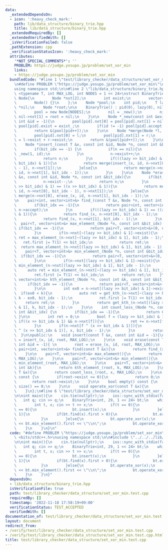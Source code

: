 ```yaml
---
data:
  _extendedDependsOn:
  - icon: ':heavy_check_mark:'
    path: lib/data_structure/binary_trie.hpp
    title: lib/data_structure/binary_trie.hpp
  _extendedRequiredBy: []
  _extendedVerifiedWith: []
  _isVerificationFailed: false
  _pathExtension: cpp
  _verificationStatusIcon: ':heavy_check_mark:'
  attributes:
    '*NOT_SPECIAL_COMMENTS*': ''
    PROBLEM: https://judge.yosupo.jp/problem/set_xor_min
    links:
    - https://judge.yosupo.jp/problem/set_xor_min
  bundledCode: "#line 1 \"test/library_checker/data_structure/set_xor_min.test.cpp\"\
    \n#define PROBLEM \"https://judge.yosupo.jp/problem/set_xor_min\"\n#include <bits/stdc++.h>\n\
    using namespace std;\n\n#line 2 \"lib/data_structure/binary_trie.hpp\"\n\ntemplate\
    \ <typename T, int MAX_LOG, int NODES = 1 << 24>\nstruct BinaryTrie{\n    struct\
    \ Node{\n        Node *nxt[2];\n        int exist;\n        vector<int> accept;\n\
    \        Node() {}\n    };\n    Node *pool;\n    int pid;\n    T lazy;\n    Node\
    \ *nil;\n    Node *root;\n\n    BinaryTrie() : pid(0), lazy(0), nil(nullptr){\n\
    \        pool = new Node[NODES];\n        nil = _new();\n        nil->nxt[0] =\
    \ nil->nxt[1] = root = nil;\n    }\n\n    Node *_new(const int &exist_ = 0, const\
    \ int &id = -1){\n        pool[pid].nxt[0] = pool[pid].nxt[1] = nil;\n       \
    \ pool[pid].exist = exist_;\n        if(id != -1) pool[pid].accept.push_back(id);\n\
    \        return &(pool[pid++]);\n    }\n\n    Node *merge(Node *l, Node *r){\n\
    \        pool[pid].nxt[0] = l;\n        pool[pid].nxt[1] = r;\n        pool[pid].exist\
    \ = l->exist + r->exist;\n        return &(pool[pid++]);\n    }\n\nprivate:\n\
    \    Node *insert_(const T &x, const int &id, Node *n, const int &bit_idx){\n\
    \        if(bit_idx == -1) {\n            if(n == nil){\n                return\
    \ _new(1, id);\n            }\n            n->exist++;\n            n->accept.push_back(id);\n\
    \            return n;\n        }\n        if(((lazy >> bit_idx) & 1) == ((x >>\
    \ bit_idx) & 1)){\n            return merge(insert_(x, id, n->nxt[0], bit_idx\
    \ - 1), n->nxt[1]);\n        }else{\n            return merge(n->nxt[0], insert_(x,\
    \ id, n->nxt[1], bit_idx - 1));\n        }\n    }\n\n    Node *erase_(const T\
    \ &x, const int &id, Node *n, const int &bit_idx){\n        if(bit_idx == -1){\n\
    \            n->exist--;\n            return n;\n        }\n        if(((lazy\
    \ >> bit_idx) & 1) == ((x >> bit_idx) & 1)){\n            return merge(erase_(x,\
    \ id, n->nxt[0], bit_idx - 1), n->nxt[1]);\n        }else{\n            return\
    \ merge(n->nxt[0], erase_(x, id, n->nxt[1], bit_idx - 1));\n        }\n    }\n\
    \n    pair<int, vector<int>&> find_(const T &x, Node *n, const int &bit_idx){\n\
    \        if(bit_idx == -1){\n            return pair<int, vector<int>&>(n->exist,\
    \ n->accept);\n        }\n        if(((lazy >> bit_idx) & 1) == ((x >> bit_idx)\
    \ & 1)){\n            return find_(x, n->nxt[0], bit_idx - 1);\n        }else{\n\
    \            return find_(x, n->nxt[1], bit_idx - 1);\n        }\n    }\n\n  \
    \  pair<T, vector<int>&> max_element_(Node *n, const int &bit_idx) {\n       \
    \ if(bit_idx == -1){\n            return pair<T, vector<int>&>(0, n->accept);\n\
    \        }\n        if(n->nxt[~(lazy >> bit_idx) & 1]->exist){\n            auto\
    \ ret = max_element_(n->nxt[~(lazy >> bit_idx) & 1], bit_idx - 1);\n         \
    \   ret.first |= T(1) << bit_idx;\n            return ret;\n        }\n      \
    \  return max_element_(n->nxt[(lazy >> bit_idx) & 1], bit_idx - 1);\n    }\n\n\
    \    pair<T, vector<int>&> min_element_(Node *n, const int &bit_idx){\n      \
    \  if(bit_idx == -1){\n            return pair<T, vector<int>&>(0, n->accept);\n\
    \        }\n\n        if(n->nxt[(lazy >> bit_idx) & 1]->exist){\n            return\
    \ min_element_(n->nxt[(lazy >> bit_idx) & 1], bit_idx - 1);\n        }\n\n   \
    \     auto ret = min_element_(n->nxt[~(lazy >> bit_idx) & 1], bit_idx - 1);\n\
    \        ret.first |= T(1) << bit_idx;\n        return ret;\n    }\n\n    pair<T,\
    \ vector<int>&> kth_element_(Node *n, const int &k, const int &bit_idx){\n   \
    \     if(bit_idx == -1){\n            return pair<T, vector<int>&>(0, n->accept);\n\
    \        }\n\n        int ex0 = n->nxt[(lazy >> bit_idx) & 1]->exist;\n      \
    \  if(ex0 < k){\n            auto ret = get_kth_(n->nxt[~(lazy >> bit_idx) & 1],\
    \ k - ex0, bit_idx - 1);\n            ret.first |= T(1) << bit_idx;\n        \
    \    return ret;\n        }\n        return get_kth_(n->nxt[(lazy >> bit_idx)\
    \ & 1], k, bit_idx - 1);\n    }\n\n    int count_less_(Node *n, const T &x, const\
    \ int &bit_idx) {\n        if(bit_idx == -1){\n            return 0;\n       \
    \ }\n\n        int ret = 0;\n        bool f = (lazy >> bit_idx) & 1;\n       \
    \ if((x >> bit_idx & 1) && n->nxt[f]){\n            ret += n->nxt[f]->exist;\n\
    \        }\n        if(n->nxt[f ^ (x >> bit_idx & 1)]){\n            ret += count_less_(n->nxt[f\
    \ ^ (x >> bit_idx & 1)], x, bit_idx - 1);\n        }\n        return ret;\n  \
    \  }\n\npublic:\n    void insert(const T &x, const int &id = -1){\n        root\
    \ = insert_(x, id, root, MAX_LOG);\n    }\n\n    void erase(const T &x, const\
    \ int &id = -1){ \n        root = erase_(x, id, root, MAX_LOG);\n    }\n\n   \
    \ pair<int, vector<int>&> find(const T &x){\n        return find_(x, root, MAX_LOG);\n\
    \    }\n\n    pair<T, vector<int>&> max_element(){\n        return max_element_(root,\
    \ MAX_LOG);\n    }\n\n    pair<T, vector<int>&> min_element(){\n        return\
    \ min_element_(root, MAX_LOG);\n    }\n\n    pair<T, vector<int>&> kth_element(const\
    \ int &k){\n        return kth_element_(root, k, MAX_LOG);\n    }\n\n    int count_less(const\
    \ T &x){\n        return count_less_(root, x, MAX_LOG);\n    }\n\n    size_t size()\
    \ const {\n        if(root->exist <= 0){\n            return 0;\n        }\n \
    \       return root->exist;\n    }\n\n    bool empty() const {\n        return\
    \ size() == 0;\n    }\n\n    void operate_xor(const T &x){\n        lazy ^= x;\n\
    \    }\n};\n#line 6 \"test/library_checker/data_structure/set_xor_min.test.cpp\"\
    \n\nint main(){\n    cin.tie(nullptr);\n    ios::sync_with_stdio(false);\n\n \
    \   int q; cin >> q;\n    BinaryTrie<int, 29, 1 << 24> bt;\n    while(q--){\n\
    \        int t, x; cin >> t >> x;\n        if(t == 0){\n            if(bt.find(x).first\
    \ == 0){\n                bt.insert(x);\n            }\n        }else if(t ==\
    \ 1){\n            if(bt.find(x).first > 0){\n                bt.erase(x);\n \
    \           }\n        }else{\n            bt.operate_xor(x);\n            cout\
    \ << bt.min_element().first << \"\\n\";\n            bt.operate_xor(x);\n    \
    \    }\n    }\n}\n"
  code: "#define PROBLEM \"https://judge.yosupo.jp/problem/set_xor_min\"\n#include\
    \ <bits/stdc++.h>\nusing namespace std;\n\n#include \"../../../lib/data_structure/binary_trie.hpp\"\
    \n\nint main(){\n    cin.tie(nullptr);\n    ios::sync_with_stdio(false);\n\n \
    \   int q; cin >> q;\n    BinaryTrie<int, 29, 1 << 24> bt;\n    while(q--){\n\
    \        int t, x; cin >> t >> x;\n        if(t == 0){\n            if(bt.find(x).first\
    \ == 0){\n                bt.insert(x);\n            }\n        }else if(t ==\
    \ 1){\n            if(bt.find(x).first > 0){\n                bt.erase(x);\n \
    \           }\n        }else{\n            bt.operate_xor(x);\n            cout\
    \ << bt.min_element().first << \"\\n\";\n            bt.operate_xor(x);\n    \
    \    }\n    }\n}"
  dependsOn:
  - lib/data_structure/binary_trie.hpp
  isVerificationFile: true
  path: test/library_checker/data_structure/set_xor_min.test.cpp
  requiredBy: []
  timestamp: '2022-11-18 17:58:19+09:00'
  verificationStatus: TEST_ACCEPTED
  verifiedWith: []
documentation_of: test/library_checker/data_structure/set_xor_min.test.cpp
layout: document
redirect_from:
- /verify/test/library_checker/data_structure/set_xor_min.test.cpp
- /verify/test/library_checker/data_structure/set_xor_min.test.cpp.html
title: test/library_checker/data_structure/set_xor_min.test.cpp
---
```

